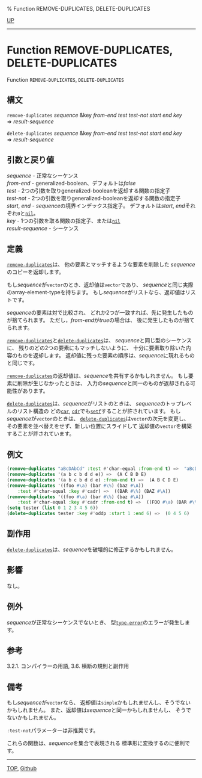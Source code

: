 % Function REMOVE-DUPLICATES, DELETE-DUPLICATES

[UP](17.3.html)  

---

# Function **REMOVE-DUPLICATES, DELETE-DUPLICATES**


Function `REMOVE-DUPLICATES`, `DELETE-DUPLICATES`


## 構文

`remove-duplicates` *sequence*
 &key *from-end* *test* *test-not* *start* *end* *key*  
=> *result-sequence*

`delete-duplicates` *sequence*
 &key *from-end* *test* *test-not* *start* *end* *key*  
=> *result-sequence*


## 引数と戻り値

*sequence* - 正常なシーケンス  
*from-end* - generalized-boolean、デフォルトは*false*  
*test* - 2つの引数を取りgeneralized-booleanを返却する関数の指定子  
*test-not* - 2つの引数を取りgeneralized-booleanを返却する関数の指定子  
*start*, *end* - *sequence*の境界インデックス指定子。
デフォルトは*start*, *end*それぞれ`0`と[`nil`](5.3.nil-variable.html)。  
*key* - 1つの引数を取る関数の指定子、または[`nil`](5.3.nil-variable.html)  
*result-sequence* - シーケンス


## 定義

[`remove-duplicates`](17.3.remove-duplicates.html)は、
他の要素とマッチするような要素を削除した
*sequence*のコピーを返却します。

もし*sequence*が`vector`のとき、返却値は`vector`であり、
*sequence*と同じ実際のarray-element-typeを持ちます。
もし*sequence*がリストなら、返却値はリストです。

*sequence*の要素は対で比較され、
どれか2つが一致すれば、先に発生したものが捨てられます。
ただし，*from-end*が*true*の場合は、
後に発生したものが捨てられます。

[`remove-duplicates`](17.3.remove-duplicates.html)と[`delete-duplicates`](17.3.remove-duplicates.html)は、
*sequence*と同じ型のシーケンスに、
残りのどの2つの要素にもマッチしないように、
十分に要素取り除いた内容のものを返却します。
返却値に残った要素の順序は、*sequence*に現れるものと同じです。

[`remove-duplicates`](17.3.remove-duplicates.html)の返却値は、*sequence*を共有するかもしれません。
もし要素に削除が生じなかったときは、
入力の*sequence*と同一のものが返却される可能性があります。

[`delete-duplicates`](17.3.remove-duplicates.html)は、*sequence*がリストのときは、
*sequence*のトップレベルのリスト構造の
どの[`car`](14.2.car.html), [`cdr`](14.2.car.html)でも[`setf`](5.3.setf.html)することが許されています。
もし*sequence*が`vector`のときは、
[`delete-duplicates`](17.3.remove-duplicates.html)は`vector`の次元を変更し、
その要素を並べ替えをせず、新しい位置にスライドして
返却値の`vector`を構築することが許されています。


## 例文

```lisp
(remove-duplicates "aBcDAbCd" :test #'char-equal :from-end t) =>  "aBcD"
(remove-duplicates '(a b c b d d e)) =>  (A C B D E)
(remove-duplicates '(a b c b d d e) :from-end t) =>  (A B C D E)
(remove-duplicates '((foo #\a) (bar #\%) (baz #\A))
    :test #'char-equal :key #'cadr) =>  ((BAR #\%) (BAZ #\A))
(remove-duplicates '((foo #\a) (bar #\%) (baz #\A)) 
    :test #'char-equal :key #'cadr :from-end t) =>  ((FOO #\a) (BAR #\%))
(setq tester (list 0 1 2 3 4 5 6))
(delete-duplicates tester :key #'oddp :start 1 :end 6) =>  (0 4 5 6)
```


## 副作用

[`delete-duplicates`](17.3.remove-duplicates.html)は、*sequence*を破壊的に修正するかもしれません。



## 影響

なし。


## 例外

*sequence*が正常なシーケンスでないとき、
型[`type-error`](4.4.type-error.html)のエラーが発生します。


## 参考

3.2.1. コンパイラーの用語,
3.6. 横断の規則と副作用


## 備考

もし*sequence*が`vector`なら、
返却値は`simple`かもしれませんし、そうでないかもしれません。
また、返却値は*sequence*と同一かもしれませんし、
そうでないかもしれません。

`:test-not`パラメーターは非推奨です。

これらの関数は、*sequence*を集合で表現される
標準形に変換するのに便利です。


---
[TOP](index.html),  [Github](https://github.com/nptcl/npt-japanese)

